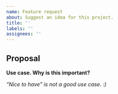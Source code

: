```yaml
---
name: Feature request
about: Suggest an idea for this project.
title: ''
labels: ''
assignees: ''
---
```


<!--

    Please do *NOT* ask usage questions in Github issues.

    If your issue is not a feature request or bug report use our community support.

    https://github.com/nholuongut/postgres-exporter/issues

-->
## Proposal
**Use case. Why is this important?**

*“Nice to have” is not a good use case. :)*
